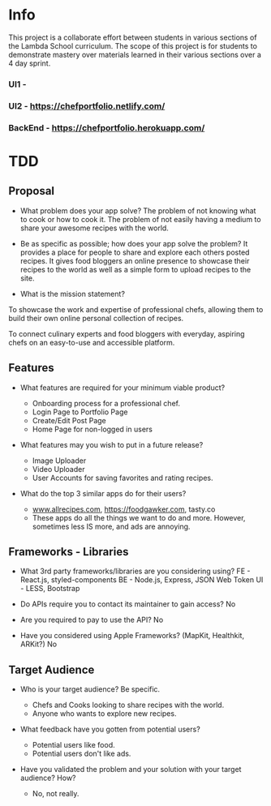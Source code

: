 # Info
This project is a collaborate effort between students in various sections of the Lambda School curriculum.
The scope of this project is for students to demonstrate mastery over materials learned in their various sections over a 4 day sprint.

### UI1 - 
### UI2 - https://chefportfolio.netlify.com/
### BackEnd - https://chefportfolio.herokuapp.com/

# TDD

## Proposal

- What problem does your app solve?
	The problem of not knowing what to cook or how to cook it.  The problem of not easily having a medium to share your awesome recipes with the world.

- Be as specific as possible; how does your app solve the problem?
	It provides a place for people to share and explore each others posted recipes. It gives food bloggers an online presence to showcase their recipes to the world as well as a simple form to upload recipes to the site.

- What is the mission statement?

To showcase the work and expertise of professional chefs, allowing them to build their own online personal collection of recipes.

To connect culinary experts and food bloggers with everyday, aspiring chefs on an easy-to-use and accessible platform. 


## Features

- What features are required for your minimum viable product?
	- Onboarding process for a professional chef.
	- Login Page to Portfolio Page
	- Create/Edit Post Page
	- Home Page for non-logged in users
	
- What features may you wish to put in a future release?
	- Image Uploader
	- Video Uploader
	- User Accounts for saving favorites and rating recipes.

- What do the top 3 similar apps do for their users?
	- www.allrecipes.com,  https://foodgawker.com, tasty.co
	- These apps do all the things we want to do and more.  However, sometimes less IS more, and ads are annoying.

## Frameworks - Libraries

- What 3rd party frameworks/libraries are you considering using?
	FE - React.js, styled-components
	BE -  Node.js, Express, JSON Web Token
	UI - LESS, Bootstrap

- Do APIs require you to contact its maintainer to gain access? 	No
- Are you required to pay to use the API?	No
- Have you considered using Apple Frameworks? (MapKit, Healthkit, ARKit?) No



## Target Audience

- Who is your target audience? Be specific.
	- Chefs and Cooks looking to share recipes with the world.
	- Anyone who wants to explore new recipes.

- What feedback have you gotten from potential users?
	- Potential users like food.
	- Potential users don't like ads.

- Have you validated the problem and your solution with your target audience? How?
	- No, not really.
